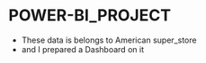 # POWER-BI_PROJECT
* These data is belongs to American super_store
* and I prepared a Dashboard on it

